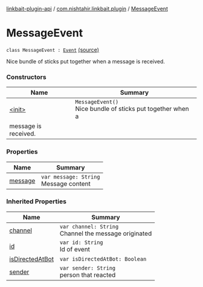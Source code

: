 [linkbait-plugin-api](../../index.md) / [com.nishtahir.linkbait.plugin](../index.md) / [MessageEvent](.)

# MessageEvent

`class MessageEvent : `[`Event`](../../com.nishtahir.linkbait.plugin.model/-event/index.md) [(source)](https://gitlab.com/nishtahir/linkbait/tree/master/linkbait-plugin-api/src/main/kotlin//com/nishtahir/linkbait/plugin/Events.kt#L12)

Nice bundle of sticks put together when a
message is received.

### Constructors

| Name | Summary |
|---|---|
| [&lt;init&gt;](-init-.md) | `MessageEvent()`<br>Nice bundle of sticks put together when a
message is received. |

### Properties

| Name | Summary |
|---|---|
| [message](message.md) | `var message: String`<br>Message content |

### Inherited Properties

| Name | Summary |
|---|---|
| [channel](../../com.nishtahir.linkbait.plugin.model/-event/channel.md) | `var channel: String`<br>Channel the message originated |
| [id](../../com.nishtahir.linkbait.plugin.model/-event/id.md) | `var id: String`<br>Id of event |
| [isDirectedAtBot](../../com.nishtahir.linkbait.plugin.model/-event/is-directed-at-bot.md) | `var isDirectedAtBot: Boolean` |
| [sender](../../com.nishtahir.linkbait.plugin.model/-event/sender.md) | `var sender: String`<br>person that reacted |
